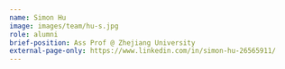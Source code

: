 ```yaml
---
name: Simon Hu
image: images/team/hu-s.jpg
role: alumni
brief-position: Ass Prof @ Zhejiang University
external-page-only: https://www.linkedin.com/in/simon-hu-26565911/
---
```


